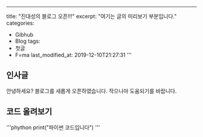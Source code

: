 ---
title: "진대성의 블로그 오픈!!!"
excerpt: "여기는 글의 미리보기 부분입니다."
categories:
 - Gibhub
 - Blog
tags:
 - 첫글
 - F=ma
last_modified_at: 2019-12-10T21:27:31
'''

## 인사글

안녕하세요? 블로그를 새롭게 오픈하였습니다.
작으나마 도움되기를 바랍니다.

## 코드 올려보기
'''phython
print("파이썬 코드입니다")
'''

